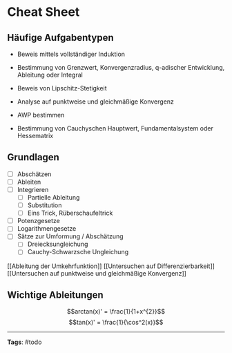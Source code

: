 # Cheat Sheet
## Häufige Aufgabentypen
- Beweis mittels vollständiger Induktion
- Bestimmung von Grenzwert, Konvergenzradius, q-adischer Entwicklung, Ableitung oder Integral
- Beweis von Lipschitz-Stetigkeit
- Analyse auf punktweise und gleichmäßige Konvergenz

- AWP bestimmen
- Bestimmung von Cauchyschen Hauptwert, Fundamentalsystem oder Hessematrix

## Grundlagen
- [ ] Abschätzen
- [ ] Ableiten
- [ ] Integrieren
	- [ ] Partielle Ableitung
	- [ ] Substitution
	- [ ] Eins Trick, Rüberschaufeltrick
- [ ] Potenzgesetze
- [ ] Logarithmengesetze
- [ ] Sätze zur Umformung / Abschätzung
	- [ ] Dreiecksungleichung
	- [ ] Cauchy-Schwarzsche Ungleichung

[[Ableitung der Umkehrfunktion]]
[[Untersuchen auf Differenzierbarkeit]]
[[Untersuchen auf punktweise und gleichmäßige Konvergenz]]

## Wichtige Ableitungen
$$arctan(x)' = \frac{1}{1+x^{2}}$$
$$tan(x)' = \frac{1}{\cos^2(x)}$$


---
**Tags**: #todo 
